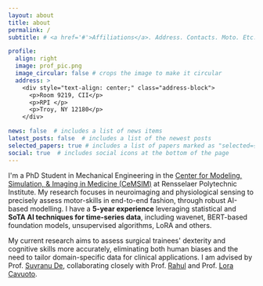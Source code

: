 ```yaml
---
layout: about
title: about
permalink: /
subtitle: # <a href='#'>Affiliations</a>. Address. Contacts. Moto. Etc.

profile:
  align: right
  image: prof_pic.png
  image_circular: false # crops the image to make it circular
  address: >
    <div style="text-align: center;" class="address-block">
      <p>Room 9219, CII</p>
      <p>RPI </p>
      <p>Troy, NY 12180</p>
    </div>

news: false  # includes a list of news items
latest_posts: false  # includes a list of the newest posts
selected_papers: true # includes a list of papers marked as "selected={true}"
social: true  # includes social icons at the bottom of the page
---
```



I'm a PhD Student in Mechanical Engineering in the [Center for Modeling, Simulation, & Imaging in Medicine (CeMSIM)](https://cemsim.rpi.edu/) at Rensselaer Polytechnic Institute. My research focuses in neuroimaging and physiological sensing to precisely assess motor-skills in end-to-end fashion, through robust AI-based modelling. I have a **5-year experience** leveraging statistical and **SoTA AI techniques for time-series data**, including wavenet, BERT-based foundation models, unsupervised algorithms, LoRA and others.

My current research aims to assess surgical trainees' dexterity and cognitive skills more accurately, eliminating both human biases and the need to tailor domain-specific data for clinical applications. I am advised by Prof. [Suvranu De](https://eng.famu.fsu.edu/about/engineering-dean-suvranu-de), collaborating closely with Prof. [Rahul](https://faculty.rpi.edu/rahul-rahul) and Prof. [Lora Cavuoto](https://engineering.buffalo.edu/industrial-systems/people/faculty-directory.host.html/content/shared/engineering/industrial-systems/profiles/faculty/cavuoto-lora.detail.latest-news.html).



<!--
Write your biography here. Tell the world about yourself. Link to your favorite [subreddit](http://reddit.com). You can put a picture in, too. The code is already in, just name your picture `prof_pic.jpg` and put it in the `img/` folder.test

Put your address / P.O. box / other info right below your picture. You can also disable any of these elements by editing `profile` property of the YAML header of your `_pages/about.md`. Edit `_bibliography/papers.bib` and Jekyll will render your [publications page](/al-folio/publications/) automatically.

Link to your social media connections, too. This theme is set up to use [Font Awesome icons](http://fortawesome.github.io/Font-Awesome/) and [Academicons](https://jpswalsh.github.io/academicons/), like the ones below. Add your Facebook, Twitter, LinkedIn, Google Scholar, or just disable all of them.
-->